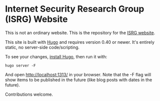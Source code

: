 Internet Security Research Group (ISRG) Website
===============================================

This is not an ordinary website. This is the repository for the [ISRG website](https://abetterinternet.org/).

This site is built with [Hugo](https://gohugo.io/) and requires version 0.40 or
newer. It's entirely static, no server-side code/scripting.

To see your changes, [install
Hugo](https://gohugo.io/getting-started/installing), then run it with:

```
hugo server -F
```

And open <a href="http://localhost:1313/">http://localhost:1313/</a> in your
browser. Note that the -F flag will show items to be published in the future
(like blog posts with dates in the future).

Contributions welcome.
